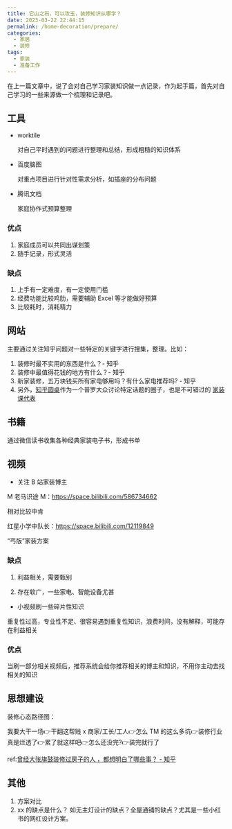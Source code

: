 ```yaml
---
title: 它山之石，可以攻玉，装修知识从哪学？
date: 2023-03-22 22:44:15
permalink: /home-decoration/prepare/
categories:
  - 家居
  - 装修
tags:
  - 家装
  - 准备工作
---
```


在上一篇文章中，说了会对自己学习家装知识做一点记录，作为起手篇，首先对自己学习的一些来源做一个梳理和记录吧。

## 工具

* worktile

  对自己平时遇到的问题进行整理和总结，形成粗糙的知识体系

* 百度脑图
  
  对重点项目进行针对性需求分析，如插座的分布问题

* 腾讯文档

  家庭协作式预算整理

### 优点

1. 家庭成员可以共同出谋划策
2. 随手记录，形式灵活

### 缺点

1. 上手有一定难度，有一定使用门槛
2. 经费功能比较鸡肋，需要辅助 Excel 等才能做好预算
3. 比较耗时，消耗精力

## 网站

主要通过关注知乎问题对一些特定的关键字进行搜集，整理。比如：

1. 装修时最不实用的东西是什么？- 知乎
2. 装修中最值得花钱的地方有什么？- 知乎
3. 新家装修，五万块钱买所有家电够用吗？有什么家电推荐吗? - 知乎
4. 另外，[知乎圆桌](https://www.zhihu.com/roundtable)作为一个普罗大众讨论特定话题的圈子，也是不可错过的
   [家装课代表](https://www.zhihu.com/roundtable/jiazhuangkdb)

## 书籍

通过微信读书收集各种经典家装电子书，形成书单

## 视频

* 关注 B 站家装博主

M 老马识途 M：<https://space.bilibili.com/586734662>

相对比较中肯

红星小学中队长：<https://space.bilibili.com/12119849>

“丐版”家装方案

### 缺点

1. 利益相关，需要甄别

2. 存在软广，一些家电、智能设备尤甚

* 小视频刷一些碎片性知识

重复性过高，专业性不足、很容易遇到重复性知识，浪费时间，没有解释，可能存在利益相关

### 优点

当刷一部分相关视频后，推荐系统会给你推荐相关的博主和知识，不用你主动去找相关的知识

## 思想建设

装修心态路径图：

我要大干一场👉干翻这帮贱 x 商家/工长/工人👉怎么 TM 的这么多坑👉装修行业真是烂透了👉累了就这样吧👉怎么还没完?👉装完就行了

ref:[曾经大张旗鼓装修过房子的人 ，都想明白了哪些事？ - 知乎](https://www.zhihu.com/question/554581616)

## 其他

1. 方案对比
2. xx 的缺点是什么？
   如无主灯设计的缺点？全屋通铺的缺点？尤其是一些小红书的网红设计方案。
